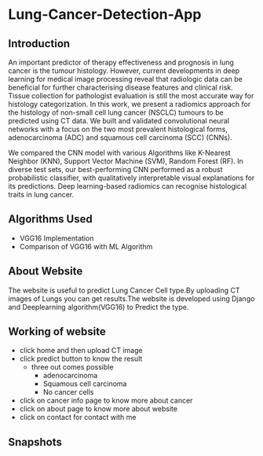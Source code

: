 # Lung-Cancer-Detection-App
## Introduction
An important predictor of therapy effectiveness and prognosis in lung cancer is the tumour histology. However, current developments in deep learning for medical image processing reveal that radiologic data can be beneficial for further characterising disease features and clinical risk. Tissue collection for pathologist evaluation is still the most accurate way for histology categorization.
In this work, we present a radiomics approach for the histology of non-small cell lung cancer (NSCLC) tumours to be predicted using CT data. We built and validated convolutional neural networks with a focus on the two most prevalent histological forms, adenocarcinoma (ADC) and squamous cell carcinoma (SCC) (CNNs).

We compared the CNN model with various Algorithms like K-Nearest Neighbor (KNN), Support Vector Machine (SVM), Random Forest (RF). In diverse test sets, our best-performing CNN performed as a robust probabilistic classifier, with qualitatively interpretable visual explanations for its predictions. Deep learning-based radiomics can recognise histological traits in lung cancer.

## Algorithms Used
- VGG16 Implementation
- Comparison of VGG16 with ML Algorithm

## About Website
The website is useful to predict Lung Cancer Cell type.By uploading CT images of Lungs you can get results.The website is developed using Django and Deeplearning algorithm(VGG16) to Predict the type.

## Working of website
- click home and then upload CT image
- click predict button to know the result
  - three out comes possible
     - adenocarcinoma
     - Squamous cell carcinoma 
     - No cancer cells
- click on cancer info page to know more about cancer
- click on about page to know more about website
- click on contact for contact with me


## Snapshots
